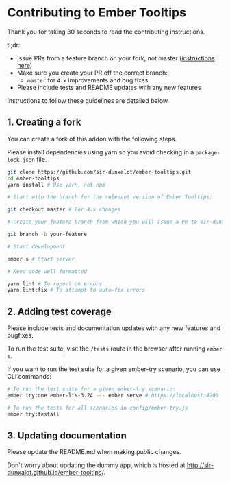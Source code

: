 # Contributing to Ember Tooltips

Thank you for taking 30 seconds to read the contributing instructions.

tl;dr:

- Issue PRs from a feature branch on your fork, not master ([instructions here](#creating-a-fork))
- Make sure you create your PR off the correct branch:
  - `master` for `4.x` improvements and bug fixes
- Please include tests and README updates with any new features

Instructions to follow these guidelines are detailed below.

## 1. Creating a fork

You can create a fork of this addon with the following steps.

Please install dependencies using yarn so you avoid checking in a `package-lock.json` file.

```sh
git clone https://github.com/sir-dunxalot/ember-tooltips.git
cd ember-tooltips
yarn install # Use yarn, not npm

# Start with the branch for the relevant version of Ember Tooltips:

git checkout master # For 4.x changes

# Create your feature branch from which you will issue a PR to sir-dunxalot/ember-tooltips#master:

git branch -b your-feature

# Start development

ember s # Start server

# Keep code well formatted

yarn lint # To report on errors
yarn lint:fix # To attempt to auto-fix errors
```

## 2. Adding test coverage

Please include tests and documentation updates with any new features and bugfixes.

To run the test suite, visit the `/tests` route in the browser after running `ember s`.

If you want to run the test suite for a given ember-try scenario, you can use CLI commands:

```sh
# To run the test suite for a given ember-try scenario:
ember try:one ember-lts-3.24 --- ember serve # https://localhost:4200

# To run the tests for all scenarios in config/ember-try.js
ember try:testall
```

## 3. Updating documentation

Please update the README.md when making public changes.

Don't worry about updating the dummy app, which is hosted at http://sir-dunxalot.github.io/ember-tooltips/.
